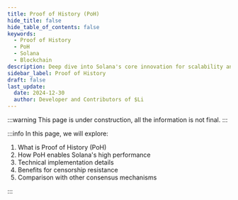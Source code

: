 ```yaml
---
title: Proof of History (PoH)
hide_title: false
hide_table_of_contents: false
keywords:
  - Proof of History
  - PoH
  - Solana
  - Blockchain
description: Deep dive into Solana's core innovation for scalability and speed
sidebar_label: Proof of History
draft: false
last_update:
  date: 2024-12-30
  author: Developer and Contributors of $Li
---
```


:::warning
This page is under construction, all the information is not final.
:::

:::info
In this page, we will explore:

1. What is Proof of History (PoH)
2. How PoH enables Solana's high performance
3. Technical implementation details
4. Benefits for censorship resistance
5. Comparison with other consensus mechanisms

:::
